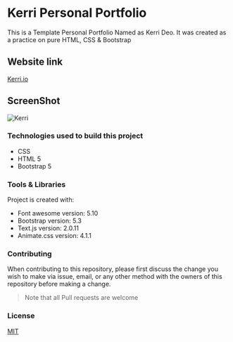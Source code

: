 # Kerri Personal Portfolio

This is a Template Personal Portfolio Named as Kerri Deo. It was created as a practice on pure HTML, CSS & Bootstrap

## Website link 

[Kerri.io](https://raniamhelmy.github.io/KerriResponsiveBootstrapPersonalTemplate/)

## ScreenShot

![Kerri](https://user-images.githubusercontent.com/93358372/213636265-6e25de78-b490-495e-a34c-1a85eef85f18.jpg)


### Technologies used to build this project

<ul>
  <li>CSS</li>
  <li>HTML 5</li>
  <li>Bootstrap 5</li>
 </ul>
  
### Tools & Libraries  

Project is created with:

* Font awesome version: 5.10
* Bootstrap version: 5.3
* Text.js version: 2.0.11
* Animate.css version: 4.1.1


### Contributing

When contributing to this repository, please first discuss the change you wish to make via issue, email, or any other method with the owners of this repository before making a change.

>Note that all Pull requests are welcome

### License
[MIT](https://choosealicense.com/licenses/mit/)